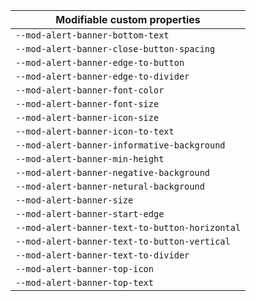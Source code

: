 | Modifiable custom properties |
| --- |
| `--mod-alert-banner-bottom-text` |
| `--mod-alert-banner-close-button-spacing` |
| `--mod-alert-banner-edge-to-button` |
| `--mod-alert-banner-edge-to-divider` |
| `--mod-alert-banner-font-color` |
| `--mod-alert-banner-font-size` |
| `--mod-alert-banner-icon-size` |
| `--mod-alert-banner-icon-to-text` |
| `--mod-alert-banner-informative-background` |
| `--mod-alert-banner-min-height` |
| `--mod-alert-banner-negative-background` |
| `--mod-alert-banner-netural-background` |
| `--mod-alert-banner-size` |
| `--mod-alert-banner-start-edge` |
| `--mod-alert-banner-text-to-button-horizontal` |
| `--mod-alert-banner-text-to-button-vertical` |
| `--mod-alert-banner-text-to-divider` |
| `--mod-alert-banner-top-icon` |
| `--mod-alert-banner-top-text` |